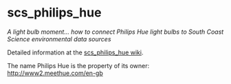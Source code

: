 # scs_philips_hue
_A light bulb moment... how to connect Philips Hue light bulbs to South Coast Science environmental data sources_

Detailed information at the [scs_philips_hue wiki](https://github.com/south-coast-science/scs_philips_hue/wiki).

The name Philips Hue is the property of its owner:
http://www2.meethue.com/en-gb
